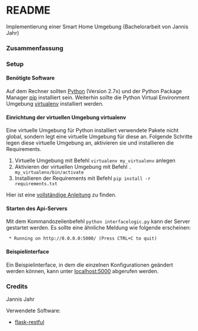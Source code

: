 # README #

Implementierung einer Smart Home Umgebung (Bachelorarbeit von Jannis Jahr)

### Zusammenfassung ###



### Setup ###

#### Benötigte Software ####

Auf dem Rechner sollten [Python](https://www.python.org/) (Version 2.7x) und der Python Package Manager [pip](https://pypi.python.org/pypi/pip) installiert sein. Weiterhin sollte die Python Virtual Environment Umgebung [virtualenv](http://python-guide-pt-br.readthedocs.io/en/latest/dev/virtualenvs/) installiert werden.

#### Einrichtung der virtuellen Umgebung virtualenv ####

Eine virtuelle Umgebung für Python installiert verwendete Pakete nicht global, sondern legt eine virtuelle Umgebung für diese an. Folgende Schritte legen diese virtuelle Umgebung an, aktivieren sie und installieren die Requirements. 

1. Virtuelle Umgebung mit Befehl ```virtualenv my_virtualenv``` anlegen
2. Aktivieren der virtuellen Umgebung mit Befehl ```. my_virtualenv/bin/activate```
3. Installieren der Requirements mit Befehl ```pip install -r requirements.txt```

Hier ist eine [vollständige Anleitung](http://python-guide-pt-br.readthedocs.io/en/latest/dev/virtualenvs/) zu finden. 

#### Starten des Api-Servers ####

Mit dem Kommandozeilenbefehl ```python interfacelogic.py``` kann der Server gestartet werden. Es sollte eine ähnliche Meldung wie folgende erscheinen:
```
 * Running on http://0.0.0.0:5000/ (Press CTRL+C to quit)
```
#### Beispielinterface

Ein Beispielinterface, in dem die einzelnen Konfigurationen geändert werden können, kann unter [localhost:5000](localhost:5000) abgerufen werden.

### Credits ###

Jannis Jahr

Verwendete Software:

* [flask-restful](https://flask-restful.readthedocs.io/en/0.3.5/)